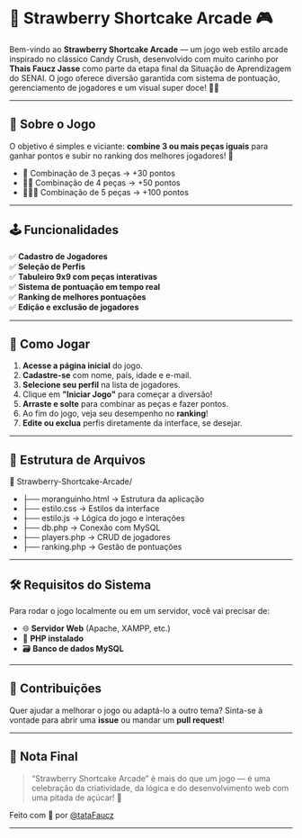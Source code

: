 # 🍓 Strawberry Shortcake Arcade 🎮

Bem-vindo ao **Strawberry Shortcake Arcade** — um jogo web estilo arcade inspirado no clássico Candy Crush, desenvolvido com muito carinho por **Thais Faucz Jasse** como parte da etapa final da Situação de Aprendizagem do SENAI. O jogo oferece diversão garantida com sistema de pontuação, gerenciamento de jogadores e um visual super doce! 🍬✨

---

## 🌟 Sobre o Jogo

O objetivo é simples e viciante: **combine 3 ou mais peças iguais** para ganhar pontos e subir no ranking dos melhores jogadores! 🍭

- 🍓 Combinação de 3 peças → +30 pontos  
- 🍓🍓 Combinação de 4 peças → +50 pontos  
- 🍓🍓🍓 Combinação de 5 peças → +100 pontos  

---

## 🕹️ Funcionalidades

✅ **Cadastro de Jogadores**  
✅ **Seleção de Perfis**  
✅ **Tabuleiro 9x9 com peças interativas**  
✅ **Sistema de pontuação em tempo real**  
✅ **Ranking de melhores pontuações**  
✅ **Edição e exclusão de jogadores**

---

## 🚀 Como Jogar

1. **Acesse a página inicial** do jogo.
2. **Cadastre-se** com nome, país, idade e e-mail.
3. **Selecione seu perfil** na lista de jogadores.
4. Clique em **"Iniciar Jogo"** para começar a diversão!
5. **Arraste e solte** para combinar as peças e fazer pontos.
6. Ao fim do jogo, veja seu desempenho no **ranking**!
7. **Edite ou exclua** perfis diretamente da interface, se desejar.

---

## 🧩 Estrutura de Arquivos

📁 Strawberry-Shortcake-Arcade/
- ├── moranguinho.html → Estrutura da aplicação
- ├── estilo.css → Estilos da interface
- ├── estilo.js → Lógica do jogo e interações
- ├── db.php → Conexão com MySQL
- ├── players.php → CRUD de jogadores
- ├── ranking.php → Gestão de pontuações

---

## 🛠️ Requisitos do Sistema

Para rodar o jogo localmente ou em um servidor, você vai precisar de:

- 🌐 **Servidor Web** (Apache, XAMPP, etc.)
- 🐘 **PHP instalado**
- 🗃️ **Banco de dados MySQL**

---

## 💬 Contribuições

Quer ajudar a melhorar o jogo ou adaptá-lo a outro tema? Sinta-se à vontade para abrir uma **issue** ou mandar um **pull request**!

---

## 📌 Nota Final

> “Strawberry Shortcake Arcade” é mais do que um jogo — é uma celebração da criatividade, da lógica e do desenvolvimento web com uma pitada de açúcar! 🍓

Feito com 💖 por [@tataFaucz](https://github.com/tataFaucz)

---
